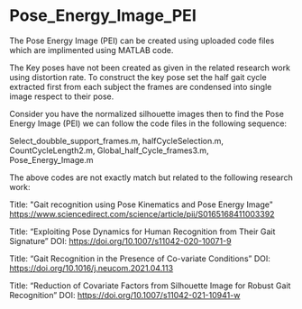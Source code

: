 # Pose_Energy_Image_PEI

The Pose Energy Image (PEI) can be created using uploaded code files which are implimented using MATLAB code.

The Key poses have not been created as given in the related research work using distortion rate. To construct the key pose set the half gait cycle extracted first from each subject the frames are condensed into single image respect to their pose.

Consider you have the normalized silhouette images then to find the Pose Energy Image (PEI) we can follow the code files in the following sequence:

Select_doubble_support_frames.m, halfCycleSelection.m, CountCycleLength2.m, Global_half_Cycle_frames3.m, Pose_Energy_Image.m



The above codes are not exactly match but related to the following research work:

Title: "Gait recognition using Pose Kinematics and Pose Energy Image"
https://www.sciencedirect.com/science/article/pii/S0165168411003392

Title: “Exploiting Pose Dynamics for Human Recognition from Their Gait Signature”
DOI: https://doi.org/10.1007/s11042-020-10071-9

Title: “Gait Recognition in the Presence of Co-variate Conditions”
DOI: https://doi.org/10.1016/j.neucom.2021.04.113 

Title: “Reduction of Covariate Factors from Silhouette Image for Robust Gait Recognition” 
DOI: https://doi.org/10.1007/s11042-021-10941-w 
